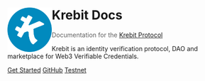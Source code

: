 # <img src="krebit-icon.png" alt="Krebit" height="100px" align="left"> Krebit Docs

> Documentation for the [Krebit Protocol](https://krebit.id)

Krebit is an identity verification protocol, DAO and marketplace for Web3 Verifiable Credentials.

[Get Started](#main)
[GitHub](https://github.com/KrebitDAO)
[Testnet](https://testnet.krebit.id)
